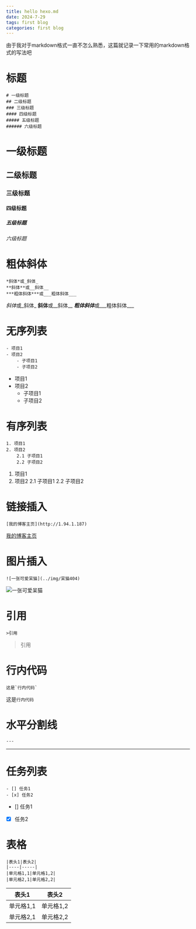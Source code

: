 ```yaml
---
title: hello hexo.md
date: 2024-7-29
tags: first blog
categories: first blog
---
```


由于我对于markdown格式一直不怎么熟悉，这篇就记录一下常用的markdown格式的写法吧


# 标题
```
# 一级标题
## 二级标题
### 三级标题
#### 四级标题
##### 五级标题
###### 六级标题
```
# 一级标题
## 二级标题
### 三级标题
#### 四级标题
##### 五级标题
###### 六级标题


# 粗体斜体
```
*斜体*或_斜体_
**斜体**或__斜体__
***粗体斜体***或___粗体斜体___
```
*斜体*或_斜体_
**斜体**或__斜体__
***粗体斜体***或___粗体斜体___


# 无序列表
```
- 项目1
- 项目2
    - 子项目1
    - 子项目2
```
- 项目1
- 项目2
    - 子项目1
    - 子项目2

# 有序列表
```
1. 项目1
2. 项目2
    2.1 子项目1
    2.2 子项目2
```
1. 项目1
2. 项目2
    2.1 子项目1
    2.2 子项目2


# 链接插入
```
[我的博客主页](http://1.94.1.187)
```
[我的博客主页](http://1.94.1.187)


# 图片插入
```
![一张可爱呆猫](../img/呆猫404)
```
![一张可爱呆猫](../img/呆猫404.jpg)


# 引用
```
>引用
```

>引用


# 行内代码
```
这是`行内代码`
```

这是`行内代码`


# 水平分割线
```
---
```

---


# 任务列表
```
- [] 任务1
- [x] 任务2
```
- [] 任务1
- [x] 任务2


# 表格
```
|表头1|表头2|
|----|-----|
|单元格1,1|单元格1,2|
|单元格2,1|单元格2,2|
```

|表头1|表头2|
|----|-----|
|单元格1,1|单元格1,2|
|单元格2,1|单元格2,2|
